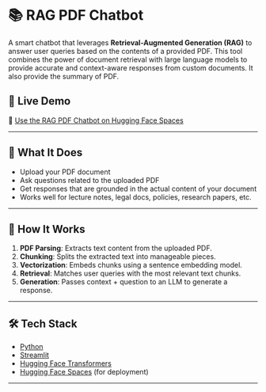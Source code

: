 # 📚 RAG PDF Chatbot

A smart chatbot that leverages **Retrieval-Augmented Generation (RAG)** to answer user queries based on the contents of a provided PDF. This tool combines the power of document retrieval with large language models to provide accurate and context-aware responses from custom documents. It also provide the summary of PDF.

## 🚀 Live Demo

🔗 [Use the RAG PDF Chatbot on Hugging Face Spaces](https://huggingface.co/spaces/Maryam42/pdf_chatbot)

---

## 🤖 What It Does

- Upload your PDF document
- Ask questions related to the uploaded PDF
- Get responses that are grounded in the actual content of your document
- Works well for lecture notes, legal docs, policies, research papers, etc.

---

## 🧠 How It Works

1. **PDF Parsing**: Extracts text content from the uploaded PDF.
2. **Chunking**: Splits the extracted text into manageable pieces.
3. **Vectorization**: Embeds chunks using a sentence embedding model.
4. **Retrieval**: Matches user queries with the most relevant text chunks.
5. **Generation**: Passes context + question to an LLM to generate a response.

---

## 🛠️ Tech Stack

- [Python](https://www.python.org/)
- [Streamlit](https://streamlit.io/)
- [Hugging Face Transformers](https://huggingface.co/transformers/)
- [Hugging Face Spaces](https://huggingface.co/spaces) (for deployment)

---
